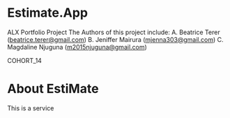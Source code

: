 # Estimate.App
 ALX Portfolio Project
 The Authors of this project include:
  A. Beatrice Terer    (beatrice.terer@gmail.com)
  B. Jeniffer Mairura  (mjenna303@gmail.com)
  C. Magdaline Njuguna (m2015njuguna@gmail.com)

  COHORT_14

# About EstiMate
This is a service 
